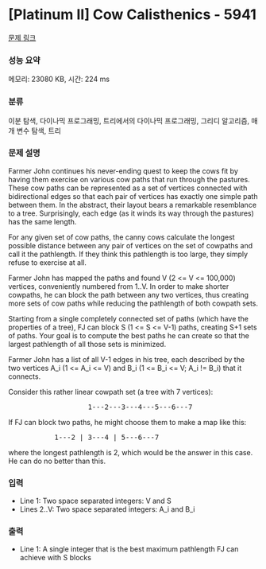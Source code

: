 # [Platinum II] Cow Calisthenics - 5941 

[문제 링크](https://www.acmicpc.net/problem/5941) 

### 성능 요약

메모리: 23080 KB, 시간: 224 ms

### 분류

이분 탐색, 다이나믹 프로그래밍, 트리에서의 다이나믹 프로그래밍, 그리디 알고리즘, 매개 변수 탐색, 트리

### 문제 설명

<p>Farmer John continues his never-ending quest to keep the cows fit by having them exercise on various cow paths that run through the pastures. These cow paths can be represented as a set of vertices connected with bidirectional edges so that each pair of vertices has exactly one simple path between them. In the abstract, their layout bears a remarkable resemblance to a tree. Surprisingly, each edge (as it winds its way through the pastures) has the same length.</p>

<p>For any given set of cow paths, the canny cows calculate the longest possible distance between any pair of vertices on the set of cowpaths and call it the pathlength. If they think this pathlength is too large, they simply refuse to exercise at all.</p>

<p>Farmer John has mapped the paths and found V (2 <= V <= 100,000) vertices, conveniently numbered from 1..V. In order to make shorter cowpaths, he can block the path between any two vertices, thus creating more sets of cow paths while reducing the pathlength of both cowpath sets.</p>

<p>Starting from a single completely connected set of paths (which have the properties of a tree), FJ can block S (1 <= S <= V-1) paths, creating S+1 sets of paths. Your goal is to compute the best paths he can create so that the largest pathlength of all those sets is minimized.</p>

<p>Farmer John has a list of all V-1 edges in his tree, each described by the two vertices A_i (1 <= A_i <= V) and B_i (1 <= B_i <= V; A_i != B_i) that it connects.</p>

<p>Consider this rather linear cowpath set (a tree with 7 vertices):</p>

<pre>                   1---2---3---4---5---6---7</pre>

<p>If FJ can block two paths, he might choose them to make a map like this:</p>

<pre>           1---2 | 3---4 | 5---6---7</pre>

<p>where the longest pathlength is 2, which would be the answer in this case. He can do no better than this.</p>

### 입력 

 <ul>
	<li>Line 1: Two space separated integers: V and S</li>
	<li>Lines 2..V: Two space separated integers: A_i and B_i</li>
</ul>

<p> </p>

### 출력 

 <ul>
	<li>Line 1: A single integer that is the best maximum pathlength FJ can achieve with S blocks</li>
</ul>

<p> </p>

